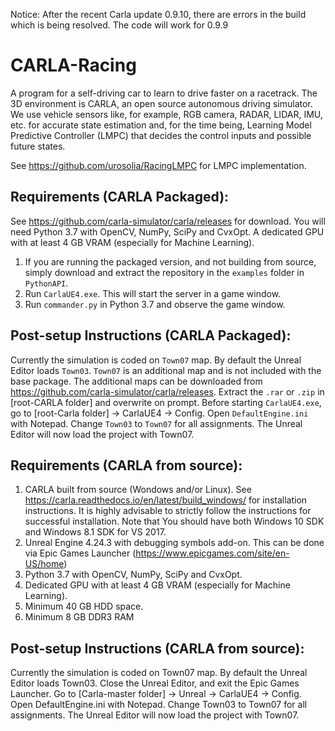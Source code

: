 Notice: After the recent Carla update 0.9.10, there are errors in the build which is being resolved. The code will work for 0.9.9

# CARLA-Racing

A program for a self-driving car to learn to drive faster on a racetrack. The 3D environment is CARLA, an open source autonomous driving simulator. We use vehicle sensors like, for example, RGB camera, RADAR, LIDAR, IMU, etc. for accurate state estimation and, for the time being, Learning Model Predictive Controller (LMPC) that decides the control inputs and possible future states.

See https://github.com/urosolia/RacingLMPC for LMPC implementation.
## Requirements (CARLA Packaged):
See https://github.com/carla-simulator/carla/releases for download.
You will need Python 3.7 with OpenCV, NumPy, SciPy and CvxOpt. A dedicated GPU with at least 4 GB VRAM (especially for Machine Learning).
1. If you are running the packaged version, and not building from source, simply download and extract the repository in the `examples` folder in `PythonAPI`.
2. Run `CarlaUE4.exe`. This will start the server in a game window.
3. Run `commander.py` in Python 3.7 and observe the game window.

## Post-setup Instructions (CARLA Packaged):
Currently the simulation is coded on `Town07` map. By default the Unreal Editor loads `Town03`. `Town07` is an additional map and is not included with the base package. The additional maps can be downloaded from https://github.com/carla-simulator/carla/releases. Extract the `.rar` or `.zip` in [root-CARLA folder] and overwrite on prompt. Before starting `CarlaUE4.exe`, go to [root-Carla folder] -> CarlaUE4 -> Config. Open `DefaultEngine.ini` with Notepad. Change `Town03` to `Town07` for all assignments. The Unreal Editor will now load the project with Town07.

## Requirements (CARLA from source):
1. CARLA built from source (Wondows and/or Linux). See https://carla.readthedocs.io/en/latest/build_windows/ for installation instructions. It is highly advisable to strictly follow the instructions for successful installation. Note that You should have both Windows 10 SDK and Windows 8.1 SDK for VS 2017.
2. Unreal Engine 4.24.3 with debugging symbols add-on. This can be done via Epic Games Launcher (https://www.epicgames.com/site/en-US/home)
3. Python 3.7 with OpenCV, NumPy, SciPy and CvxOpt.
4. Dedicated GPU with at least 4 GB VRAM (especially for Machine Learning).
5. Minimum 40 GB HDD space.
6. Minimum 8 GB DDR3 RAM

## Post-setup Instructions (CARLA from source):
Currently the simulation is coded on Town07 map. By default the Unreal Editor loads Town03. Close the Unreal Editor, and exit the Epic Games Launcher. Go to [Carla-master folder] -> Unreal -> CarlaUE4 -> Config. Open DefaultEngine.ini with Notepad. Change Town03 to Town07 for all assignments. The Unreal Editor will now load the project with Town07.
